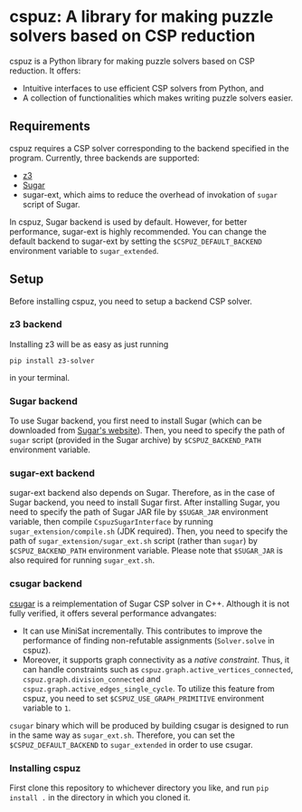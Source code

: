 # cspuz: A library for making puzzle solvers based on CSP reduction

cspuz is a Python library for making puzzle solvers based on CSP reduction.
It offers:
- Intuitive interfaces to use efficient CSP solvers from Python, and
- A collection of functionalities which makes writing puzzle solvers easier.

## Requirements

cspuz requires a CSP solver corresponding to the backend specified in the program.
Currently, three backends are supported:

- [z3](https://pypi.org/project/z3-solver/)
- [Sugar](http://bach.istc.kobe-u.ac.jp/sugar/)
- sugar-ext, which aims to reduce the overhead of invokation of `sugar` script of Sugar.

In cspuz, Sugar backend is used by default.
However, for better performance, sugar-ext is highly recommended.
You can change the default backend to sugar-ext by setting the `$CSPUZ_DEFAULT_BACKEND` environment variable to `sugar_extended`.

##  Setup

Before installing cspuz, you need to setup a backend CSP solver.

### z3 backend

Installing z3 will be as easy as just running

```
pip install z3-solver
```

in your terminal.

### Sugar backend

To use Sugar backend, you first need to install Sugar (which can be downloaded from [Sugar's website](http://bach.istc.kobe-u.ac.jp/sugar/)).
Then, you need to specify the path of `sugar` script (provided in the Sugar archive) by `$CSPUZ_BACKEND_PATH` environment variable.

### sugar-ext backend

sugar-ext backend also depends on Sugar.
Therefore, as in the case of Sugar backend, you need to install Sugar first.
After installing Sugar, you need to specify the path of Sugar JAR file by `$SUGAR_JAR` environment variable, then compile `CspuzSugarInterface` by running `sugar_extension/compile.sh` (JDK required).
Then, you need to specify the path of `sugar_extension/sugar_ext.sh` script (rather than `sugar`) by `$CSPUZ_BACKEND_PATH` environment variable.
Please note that `$SUGAR_JAR` is also required for running `sugar_ext.sh`.

### csugar backend

[csugar](https://github.com/semiexp/csugar) is a reimplementation of Sugar CSP solver in C++.
Although it is not fully verified, it offers several performance advangates:

- It can use MiniSat incrementally. This contributes to improve the performance of finding non-refutable assignments (`Solver.solve` in cspuz).
- Moreover, it supports graph connectivity as a *native constraint*. Thus, it can handle constraints such as `cspuz.graph.active_vertices_connected`, `cspuz.graph.division_connected` and `cspuz.graph.active_edges_single_cycle`. To utilize this feature from cspuz, you need to set `$CSPUZ_USE_GRAPH_PRIMITIVE` environment variable to `1`.

`csugar` binary which will be produced by building csugar is designed to run in the same way as `sugar_ext.sh`.
Therefore, you can set the `$CSPUZ_DEFAULT_BACKEND` to `sugar_extended` in order to use csugar.

### Installing cspuz

First clone this repository to whichever directory you like, and run `pip install .` in the directory in which you cloned it.

